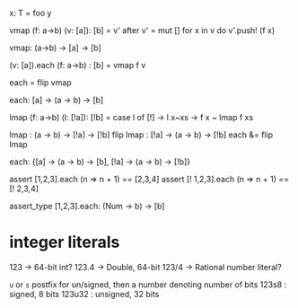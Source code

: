 x: T = foo y

vmap (f: a->b) (v: [a]): [b] = v' after
  v' = mut []
  for x in v do v'.push! (f x)

vmap: (a->b) -> [a] -> [b]

(v: [a]).each (f: a->b) : [b] = vmap f v

each = flip vmap

each: [a] -> (a -> b) -> [b]


lmap (f: a->b) (l: [!a]): [!b] = case l of
  [!] -> l
  x~xs -> f x ~ lmap f xs

lmap : (a -> b) -> [!a] -> [!b]
flip lmap : [!a] -> (a -> b) -> [!b]
each &= flip lmap

each: {[a] -> (a -> b) -> [b], [!a] -> (a -> b) -> [!b]}

assert [1,2,3].each (n => n + 1) == [2,3,4]
assert [! 1,2,3].each (n => n + 1) == [! 2,3,4]

assert_type [1,2,3].each: (Num -> b) -> [b]

# integer literals

123    -> 64-bit int?
123.4  -> Double, 64-bit
123/4  -> Rational number literal?

`u` or `s` postfix for un/signed, then a number denoting number of bits
123s8 : signed, 8 bits
123u32 : unsigned, 32 bits




